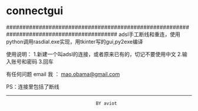 connectgui
==========
##########################################################################################
adsl手工断线和重连，使用python调用rasdial.exe实现，用tkinter写的gui,py2exe编译


使用说明：
1.新建一个叫adsl的连接，或者原来已有的，切记不要使用中文
2.输入账号和密码
3.回车


有任何问题 email 我 ： mao.obama@gmail.com


PS：连接里包括了断线




******************************************************************************************
  									  BY aviot
